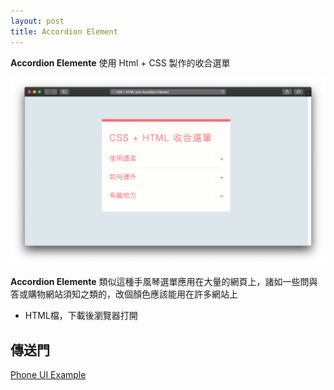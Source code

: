 ```yaml
---
layout: post
title: Accordion Element
---
```


**Accordion Elemente** 使用 Html + CSS 製作的收合選單


![Accordion Element](https://github.com/vincent531/css/raw/master/images/Accordion-Element.png "Accordion Element")

**Accordion Elemente** 類似這種手風琴選單應用在大量的網頁上，諸如一些問與答或購物網站須知之類的，改個顏色應該能用在許多網站上

- HTML檔，下載後瀏覽器打開

## 傳送門

[Phone UI Example](https://github.com/vincent531/css/blob/master/Phone-UI-Example.html) 
